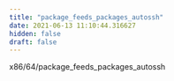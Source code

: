 ```yaml
---
title: "package_feeds_packages_autossh"
date: 2021-06-13 11:10:44.316627
hidden: false
draft: false
---
```


x86/64/package_feeds_packages_autossh

